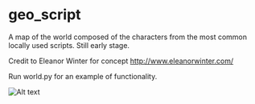 # geo_script
A map of the world composed of the characters from the most common locally used scripts. Still early stage.

Credit to Eleanor Winter for concept http://www.eleanorwinter.com/

Run world.py for an example of functionality.

![Alt text](https://i.imgur.com/CslfJUK.png)
